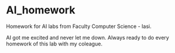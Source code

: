 # AI_homework

Homework for AI labs from Faculty Computer Science - Iasi.

AI got me excited and never let me down. Always ready to do every homework of this lab with my coleague.
